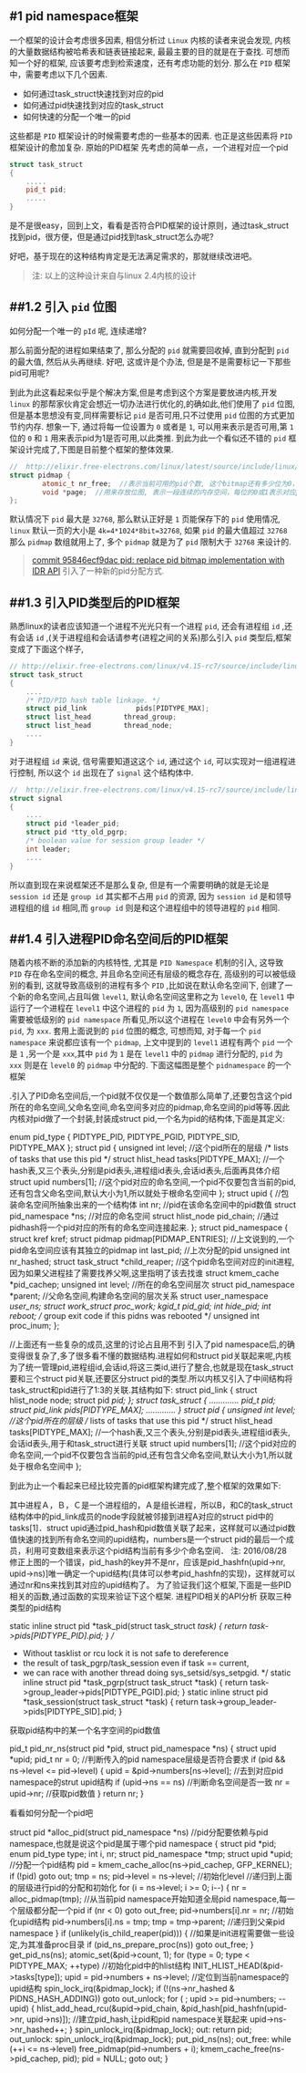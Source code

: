 #1    pid namespace框架
-------


一个框架的设计会考虑很多因素, 相信分析过 `Linux` 内核的读者来说会发现, 内核的大量数据结构被哈希表和链表链接起来, 最最主要的目的就是在于查找. 可想而知一个好的框架, 应该要考虑到检索速度，还有考虑功能的划分. 那么在 `PID` 框架中，需要考虑以下几个因素.

*    如何通过task_struct快速找到对应的pid
*    如何通过pid快速找到对应的task_struct
*    如何快速的分配一个唯一的pid

这些都是 `PID` 框架设计的时候需要考虑的一些基本的因素. 也正是这些因素将 `PID` 框架设计的愈加复杂.
原始的PID框架
先考虑的简单一点，一个进程对应一个pid

```cpp
struct task_struct
{
    .....
    pid_t pid;
    .....
}
```

是不是很easy，回到上文，看看是否符合PID框架的设计原则，通过task_struct找到pid，很方便，但是通过pid找到task_struct怎么办呢?

好吧，基于现在的这种结构肯定是无法满足需求的，那就继续改进吧。 

>注: 以上的这种设计来自与linux 2.4内核的设计

##1.2    引入 `pid` 位图
-------

如何分配一个唯一的 `pId` 呢, 连续递增? 

那么前面分配的进程如果结束了, 那么分配的 `pid` 就需要回收掉, 直到分配到 `pid` 的最大值, 然后从头再继续. 好吧, 这或许是个办法, 但是是不是需要标记一下那些pid可用呢?

到此为此这看起来似乎是个解决方案,但是考虑到这个方案是要放进内核,开发 `linux` 的那帮家伙肯定会想近一切办法进行优化的,的确如此,他们使用了 `pid` 位图,但是基本思想没有变,同样需要标记 `pid` 是否可用,只不过使用 `pid` 位图的方式更加节约内存. 想象一下, 通过将每一位设置为 `0` 或者是 `1`, 可以用来表示是否可用,第 `1` 位的 `0` 和 `1` 用来表示pid为1是否可用,以此类推. 到此为此一个看似还不错的 `pid` 框架设计完成了,下图是目前整个框架的整体效果.


```cpp
//  http://elixir.free-electrons.com/linux/latest/source/include/linux/pid_namespace.h#L14
struct pidmap {
        atomic_t nr_free;  //表示当前可用的pid个数, 这个bitmap还有多少位为0，就是说对应的pid没有被分配出去
        void *page;  //用来存放位图, 表示一段连续的内存空间，每位的0或1表示对应pid是否被分配
};
```

默认情况下 `pid` 最大是 `32768`, 那么默认正好是 `1` 页能保存下的 `pid` 使用情况, `linux` 默认一页的大小是 `4k=4*1024*8bit=32768`, 如果 `pid` 的最大值超过 `32768` 那么 `pidmap` 数组就用上了, 多个 `pidmap` 就是为了 `pid` 限制大于 `32768` 来设计的.

>[commit 95846ecf9dac pid: replace pid bitmap implementation with IDR API]() 引入了一种新的pid分配方式.
>


##1.3    引入PID类型后的PID框架
------


熟悉linux的读者应该知道一个进程不光光只有一个进程 `pid`, 还会有进程组 `id` ,还有会话 `id` ,(关于进程组和会话请参考(进程之间的关系)那么引入 `pid` 类型后,框架变成了下面这个样子,

```cpp
// http://elixir.free-electrons.com/linux/v4.15-rc7/source/include/linux/sched.h#L696
struct task_struct
{
    ....
    /* PID/PID hash table linkage. */
    struct pid_link            pids[PIDTYPE_MAX];
    struct list_head        thread_group;
    struct list_head        thread_node;
    ....
}
```

对于进程组 `id` 来说, 信号需要知道这这个 `id`, 通过这个 `id`, 可以实现对一组进程进行控制, 所以这个 `id` 出现在了 `signal` 这个结构体中.


```cpp
//  http://elixir.free-electrons.com/linux/v4.15-rc7/source/include/linux/sched/signal.h#L79
struct signal
{
    ....
    struct pid *leader_pid;
    struct pid *tty_old_pgrp;
    /* boolean value for session group leader */
    int leader;
    ....
}
```

所以直到现在来说框架还不是那么复杂, 但是有一个需要明确的就是无论是 `session id` 还是 `group id` 其实都不占用 `pid` 的资源, 因为 `session id` 是和领导进程组的组 `id` 相同,而 `group id` 则是和这个进程组中的领导进程的 `pid` 相同.


##1.4   引入进程PID命名空间后的PID框架
-------

随着内核不断的添加新的内核特性, 尤其是 `PID Namespace` 机制的引入, 这导致 `PID` 存在命名空间的概念, 并且命名空间还有层级的概念存在, 高级别的可以被低级别的看到, 这就导致高级别的进程有多个 `PID` ,比如说在默认命名空间下, 创建了一个新的命名空间,占且叫做 `level1`, 默认命名空间这里称之为 `level0`, 在 `level1` 中运行了一个进程在 `level1` 中这个进程的 `pid` 为 `1`, 因为高级别的 `pid namespace` 需要被低级别的 `pid namespace` 所看见,所以这个进程在 `level0` 中会有另外一个 `pid`, 为 `xxx`. 套用上面说到的 `pid` 位图的概念, 可想而知, 对于每一个 `pid namespace` 来说都应该有一个 `pidmap`, 上文中提到的 `level1` 进程有两个 `pid` 一个是 `1` ,另一个是 `xxx`,其中 `pid` 为 `1` 是在 `level1` 中的 `pidmap` 进行分配的, `pid` 为 `xxx` 则是在 `level0` 的 `pidmap` 中分配的. 下面这幅图是整个 `pidnamespace` 的一个框架 

.引入了PID命名空间后,一个pid就不仅仅是一个数值那么简单了,还要包含这个pid所在的命名空间,父命名空间,命名空间多对应的pidmap,命名空间的pid等等.因此内核对pid做了一个封装,封装成struct pid,一个名为pid的结构体,下面是其定义:

enum pid_type
{
    PIDTYPE_PID,
    PIDTYPE_PGID,
    PIDTYPE_SID,
    PIDTYPE_MAX
};
struct pid
{
    unsigned int level; //这个pid所在的层级
    /* lists of tasks that use this pid */
    struct hlist_head tasks[PIDTYPE_MAX]; //一个hash表,又三个表头,分别是pid表头,进程组id表头,会话id表头,后面再具体介绍
    struct upid numbers[1]; //这个pid对应的命名空间,一个pid不仅要包含当前的pid,还有包含父命名空间,默认大小为1,所以就处于根命名空间中
};
struct upid {              //包装命名空间所抽象出来的一个结构体
    int nr;                //pid在该命名空间中的pid数值
    struct pid_namespace *ns;      //对应的命名空间
    struct hlist_node pid_chain;    //通过pidhash将一个pid对应的所有的命名空间连接起来.
};
struct pid_namespace {
    struct kref kref;
    struct pidmap pidmap[PIDMAP_ENTRIES];  //上文说到的,一个pid命名空间应该有其独立的pidmap
    int last_pid;              //上次分配的pid
    unsigned int nr_hashed; 
    struct task_struct *child_reaper;  //这个pid命名空间对应的init进程,因为如果父进程挂了需要找养父啊,这里指明了该去找谁
    struct kmem_cache *pid_cachep;
    unsigned int level;        //所在的命名空间层次
    struct pid_namespace *parent;    //父命名空间,构建命名空间的层次关系
    struct user_namespace *user_ns;
    struct work_struct proc_work;
    kgid_t pid_gid;
    int hide_pid;
    int reboot; /* group exit code if this pidns was rebooted */
    unsigned int proc_inum;
};

//上面还有一些复杂的成员,这里的讨论占且用不到
引入了pid namespace后,的确变得很复杂了,多了很多看不懂的数据结构.进程如何和struct pid关联起来呢,内核为了统一管理pid,进程组id,会话id,将这三类id,进行了整合,也就是现在task_struct要和三个struct pid关联,还要区分struct pid的类型.所以内核又引入了中间结构将task_struct和pid进行了1:3的关联.其结构如下:
struct pid_link
{
    struct hlist_node node;
    struct pid *pid;
};
struct task_struct
{
    .............
    pid_t pid;
    struct pid_link pids[PIDTYPE_MAX];
    .............
}
struct pid
{
    unsigned int level; //这个pid所在的层级
    /* lists of tasks that use this pid */
    struct hlist_head tasks[PIDTYPE_MAX]; //一个hash表,又三个表头,分别是pid表头,进程组id表头,会话id表头,用于和task_struct进行关联
    struct upid numbers[1]; //这个pid对应的命名空间,一个pid不仅要包含当前的pid,还有包含父命名空间,默认大小为1,所以就处于根命名空间中
};

到此为止一个看起来已经比较完善的pid框架构建完成了,整个框架的效果如下: 

其中进程Ａ，Ｂ，Ｃ是一个进程组的，Ａ是组长进程，所以B，和C的task_struct结构体中的pid_link成员的node字段就被邻接到进程A对应的struct pid中的tasks[1]．struct upid通过pid_hash和pid数值关联了起来，这样就可以通过pid数值快速的找到所有命名空间的upid结构，numbers是一个struct pid的最后一个成员，利用可变数组来表示这个pid结构当前有多少个命名空间．
注: 2016/08/28 修正上图的一个错误，pid_hash的key并不是nr，应该是pid_hashfn(upid->nr, upid->ns)]唯一确定一个upid结构(具体可以参考pid_hashfn的实现)，这样就可以通过nr和ns来找到其对应的upid结构了。
为了验证我们这个框架,下面是一些PID相关的函数,通过函数的实现来验证下这个框架.
进程PID相关的API分析
获取三种类型的pid结构

static inline struct pid *task_pid(struct task_struct *task)
{
    return task->pids[PIDTYPE_PID].pid;
}
/*
* Without tasklist or rcu lock it is not safe to dereference
* the result of task_pgrp/task_session even if task == current,
* we can race with another thread doing sys_setsid/sys_setpgid.
*/
static inline struct pid *task_pgrp(struct task_struct *task)
{
    return task->group_leader->pids[PIDTYPE_PGID].pid;
}
static inline struct pid *task_session(struct task_struct *task)
{
    return task->group_leader->pids[PIDTYPE_SID].pid;
}

获取pid结构中的某一个名字空间的pid数值

pid_t pid_nr_ns(struct pid *pid, struct pid_namespace *ns)
{
    struct upid *upid;
    pid_t nr = 0;
    //判断传入的pid namespace层级是否符合要求
    if (pid && ns->level <= pid->level) {
        upid = &pid->numbers[ns->level]; //去到对应pid namespace的strut upid结构
        if (upid->ns == ns) //判断命名空间是否一致
            nr = upid->nr; //获取pid数值
    }
    return nr;
}

看看如何分配一个pid吧

struct pid *alloc_pid(struct pid_namespace *ns) //pid分配要依赖与pid namespace,也就是说这个pid是属于哪个pid namespace
{
    struct pid *pid;
    enum pid_type type; 
    int i, nr;
    struct pid_namespace *tmp;
    struct upid *upid;
    //分配一个pid结构
    pid = kmem_cache_alloc(ns->pid_cachep, GFP_KERNEL);
    if (!pid)
        goto out;
    tmp = ns;
    pid->level = ns->level; //初始化level
    //递归到上面的层级进行pid的分配和初始化
    for (i = ns->level; i >= 0; i--) {
        nr = alloc_pidmap(tmp); //从当前pid namespace开始知道全局pid namespace,每一个层级都分配一个pid
        if (nr < 0)
            goto out_free;
        pid->numbers[i].nr = nr; //初始化upid结构
        pid->numbers[i].ns = tmp;
        tmp = tmp->parent; //递归到父亲pid namespace
    }
    if (unlikely(is_child_reaper(pid))) {  //如果是init进程需要做一些设定,为其准备proc目录
        if (pid_ns_prepare_proc(ns))
            goto out_free;
    }
    get_pid_ns(ns);
    atomic_set(&pid->count, 1);
    for (type = 0; type < PIDTYPE_MAX; ++type)  //初始化pid中的hlist结构
        INIT_HLIST_HEAD(&pid->tasks[type]);
    upid = pid->numbers + ns->level;  //定位到当前namespace的upid结构
    spin_lock_irq(&pidmap_lock);
    if (!(ns->nr_hashed & PIDNS_HASH_ADDING)) 
        goto out_unlock;
    for ( ; upid >= pid->numbers; --upid) {
        hlist_add_head_rcu(&upid->pid_chain,
                &pid_hash[pid_hashfn(upid->nr, upid->ns)]); //建立pid_hash,让pid和pid namespace关联起来
        upid->ns->nr_hashed++;
    }
    spin_unlock_irq(&pidmap_lock);
out:
    return pid;
out_unlock:
    spin_unlock_irq(&pidmap_lock);
    put_pid_ns(ns);
out_free:
    while (++i <= ns->level)
        free_pidmap(pid->numbers + i);
    kmem_cache_free(ns->pid_cachep, pid);
    pid = NULL;
    goto out;
}
